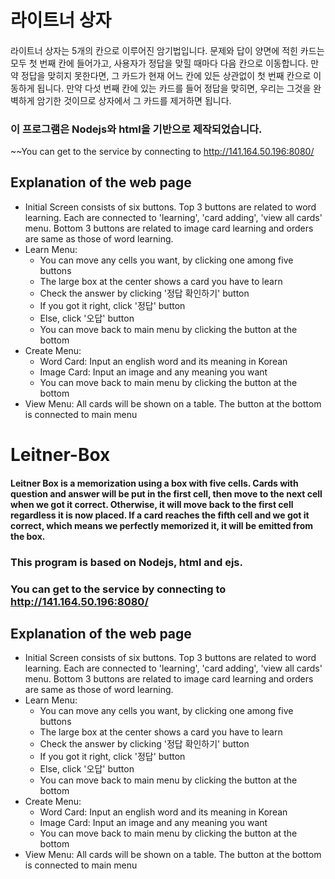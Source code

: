 # 라이트너 상자
#### 
라이트너 상자는 5개의 칸으로 이루어진 암기법입니다. 문제와 답이 양면에 적힌 카드는 모두 첫 번째 칸에 들어가고, 사용자가 정답을 맞힐 때마다 다음 칸으로 이동합니다. 만약 정답을 맞히지 못한다면, 그 카드가 현재 어느 칸에 있든 상관없이 첫 번째 칸으로 이동하게 됩니다. 만약 다섯 번째 칸에 있는 카드를 들어 정답을 맞히면, 우리는 그것을 완벽하게 암기한 것이므로 상자에서 그 카드를 제거하면 됩니다.

### 이 프로그램은 Nodejs와 html을 기반으로 제작되었습니다.

~~You can get to the service by connecting to http://141.164.50.196:8080/

## Explanation of the web page
- Initial Screen consists of six buttons. Top 3 buttons are related to word learning. Each are connected to 'learning', 'card adding', 'view all cards' menu. Bottom 3 buttons are related to image card learning and orders are same as those of word learning.
- Learn Menu: 
  - You can move any cells you want, by clicking one among five buttons
  - The large box at the center shows a card you have to learn
  - Check the answer by clicking '정답 확인하기' button
  - If you got it right, click '정답' button
  - Else, click '오답' button
  - You can move back to main menu by clicking the button at the bottom
- Create Menu:
  - Word Card: Input an english word and its meaning in Korean
  - Image Card: Input an image and any meaning you want
  - You can move back to main menu by clicking the button at the bottom
- View Menu: All cards will be shown on a table. The button at the bottom is connected to main menu
# Leitner-Box
#### Leitner Box is a memorization using a box with five cells. Cards with question and answer will be put in the first cell, then move to the next cell when we got it correct. Otherwise, it will move back to the first cell regardless it is now placed. If a card reaches the fifth cell and we got it correct, which means we perfectly memorized it, it will be emitted from the box.

### This program is based on Nodejs, html and ejs.

### You can get to the service by connecting to http://141.164.50.196:8080/

## Explanation of the web page
- Initial Screen consists of six buttons. Top 3 buttons are related to word learning. Each are connected to 'learning', 'card adding', 'view all cards' menu. Bottom 3 buttons are related to image card learning and orders are same as those of word learning.
- Learn Menu: 
  - You can move any cells you want, by clicking one among five buttons
  - The large box at the center shows a card you have to learn
  - Check the answer by clicking '정답 확인하기' button
  - If you got it right, click '정답' button
  - Else, click '오답' button
  - You can move back to main menu by clicking the button at the bottom
- Create Menu:
  - Word Card: Input an english word and its meaning in Korean
  - Image Card: Input an image and any meaning you want
  - You can move back to main menu by clicking the button at the bottom
- View Menu: All cards will be shown on a table. The button at the bottom is connected to main menu
